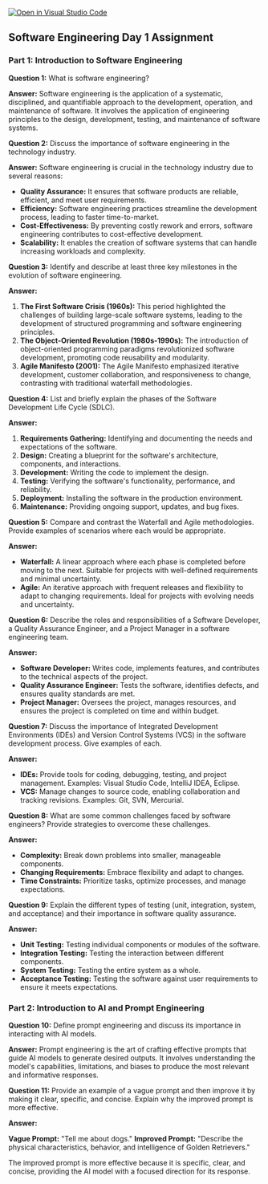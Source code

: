 [![Open in Visual Studio Code](https://classroom.github.com/assets/open-in-vscode-2e0aaae1b6195c2367325f4f02e2d04e9abb55f0b24a779b69b11b9e10269abc.svg)](https://classroom.github.com/online_ide?assignment_repo_id=15585235&assignment_repo_type=AssignmentRepo)
## **Software Engineering Day 1 Assignment**

### **Part 1: Introduction to Software Engineering**

**Question 1:** What is software engineering?

**Answer:** Software engineering is the application of a systematic, disciplined, and quantifiable approach to the development, operation, and maintenance of software. It involves the application of engineering principles to the design, development, testing, and maintenance of software systems.

**Question 2:** Discuss the importance of software engineering in the technology industry.

**Answer:** Software engineering is crucial in the technology industry due to several reasons:

* **Quality Assurance:** It ensures that software products are reliable, efficient, and meet user requirements.
* **Efficiency:** Software engineering practices streamline the development process, leading to faster time-to-market.
* **Cost-Effectiveness:** By preventing costly rework and errors, software engineering contributes to cost-effective development.
* **Scalability:** It enables the creation of software systems that can handle increasing workloads and complexity.

**Question 3:** Identify and describe at least three key milestones in the evolution of software engineering.

**Answer:**

1. **The First Software Crisis (1960s):** This period highlighted the challenges of building large-scale software systems, leading to the development of structured programming and software engineering principles.
2. **The Object-Oriented Revolution (1980s-1990s):** The introduction of object-oriented programming paradigms revolutionized software development, promoting code reusability and modularity.
3. **Agile Manifesto (2001):** The Agile Manifesto emphasized iterative development, customer collaboration, and responsiveness to change, contrasting with traditional waterfall methodologies.

**Question 4:** List and briefly explain the phases of the Software Development Life Cycle (SDLC).

**Answer:**

1. **Requirements Gathering:** Identifying and documenting the needs and expectations of the software.
2. **Design:** Creating a blueprint for the software's architecture, components, and interactions.
3. **Development:** Writing the code to implement the design.
4. **Testing:** Verifying the software's functionality, performance, and reliability.
5. **Deployment:** Installing the software in the production environment.
6. **Maintenance:** Providing ongoing support, updates, and bug fixes.

**Question 5:** Compare and contrast the Waterfall and Agile methodologies. Provide examples of scenarios where each would be appropriate.

**Answer:**

* **Waterfall:** A linear approach where each phase is completed before moving to the next. Suitable for projects with well-defined requirements and minimal uncertainty.
* **Agile:** An iterative approach with frequent releases and flexibility to adapt to changing requirements. Ideal for projects with evolving needs and uncertainty.

**Question 6:** Describe the roles and responsibilities of a Software Developer, a Quality Assurance Engineer, and a Project Manager in a software engineering team.

**Answer:**

* **Software Developer:** Writes code, implements features, and contributes to the technical aspects of the project.
* **Quality Assurance Engineer:** Tests the software, identifies defects, and ensures quality standards are met.
* **Project Manager:** Oversees the project, manages resources, and ensures the project is completed on time and within budget.

**Question 7:** Discuss the importance of Integrated Development Environments (IDEs) and Version Control Systems (VCS) in the software development process. Give examples of each.

**Answer:**

* **IDEs:** Provide tools for coding, debugging, testing, and project management. Examples: Visual Studio Code, IntelliJ IDEA, Eclipse.
* **VCS:** Manage changes to source code, enabling collaboration and tracking revisions. Examples: Git, SVN, Mercurial.

**Question 8:** What are some common challenges faced by software engineers? Provide strategies to overcome these challenges.

**Answer:**

* **Complexity:** Break down problems into smaller, manageable components.
* **Changing Requirements:** Embrace flexibility and adapt to changes.
* **Time Constraints:** Prioritize tasks, optimize processes, and manage expectations.

**Question 9:** Explain the different types of testing (unit, integration, system, and acceptance) and their importance in software quality assurance.

**Answer:**

* **Unit Testing:** Testing individual components or modules of the software.
* **Integration Testing:** Testing the interaction between different components.
* **System Testing:** Testing the entire system as a whole.
* **Acceptance Testing:** Testing the software against user requirements to ensure it meets expectations.

### **Part 2: Introduction to AI and Prompt Engineering**

**Question 10:** Define prompt engineering and discuss its importance in interacting with AI models.

**Answer:** Prompt engineering is the art of crafting effective prompts that guide AI models to generate desired outputs. It involves understanding the model's capabilities, limitations, and biases to produce the most relevant and informative responses.

**Question 11:** Provide an example of a vague prompt and then improve it by making it clear, specific, and concise. Explain why the improved prompt is more effective.

**Answer:**

**Vague Prompt:** "Tell me about dogs."
**Improved Prompt:** "Describe the physical characteristics, behavior, and intelligence of Golden Retrievers."

The improved prompt is more effective because it is specific, clear, and concise, providing the AI model with a focused direction for its response.
